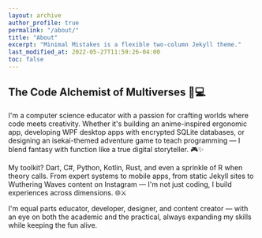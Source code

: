 ```yaml
---
layout: archive
author_profile: true
permalink: "/about/"
title: "About"
excerpt: "Minimal Mistakes is a flexible two-column Jekyll theme."
last_modified_at: 2022-05-27T11:59:26-04:00
toc: false
---
```


## The Code Alchemist of Multiverses 🔮💻

I'm a computer science educator with a passion for crafting worlds where code meets creativity. Whether it's building an anime-inspired ergonomic app, developing WPF desktop apps with encrypted SQLite databases, or designing an isekai-themed adventure game to teach programming — I blend fantasy with function like a true digital storyteller. 🎮✨

My toolkit? Dart, C#, Python, Kotlin, Rust, and even a sprinkle of R when theory calls. From expert systems to mobile apps, from static Jekyll sites to Wuthering Waves content on Instagram — I'm not just coding, I build experiences across dimensions. 🌐⚔️

I'm equal parts educator, developer, designer, and content creator — with an eye on both the academic and the practical, always expanding my skills while keeping the fun alive.